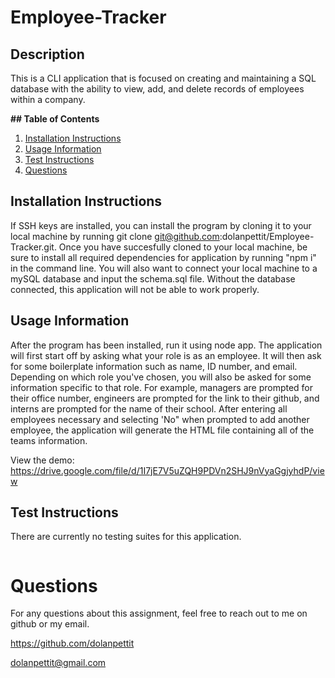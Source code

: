 # Employee-Tracker

## Description

This is a CLI application that is focused on creating and maintaining a SQL database with the ability to view, add, and delete records of employees within a company.

**## Table of Contents**

1. [Installation Instructions](#installation-instructions)
2. [Usage Information](#usage-information)
3. [Test Instructions](#test-instructions)
4. [Questions](#questions)

## Installation Instructions

If SSH keys are installed, you can install the program by cloning it to your local machine by running git clone git@github.com:dolanpettit/Employee-Tracker.git. Once you have succesfully cloned to your local machine, be sure to install all required dependencies for application by running "npm i" in the command line. You will also want to connect your local machine to a mySQL database and input the schema.sql file. Without the database connected, this application will not be able to work properly.

## Usage Information

After the program has been installed, run it using node app. The application will first start off by asking what your role is as an employee. It will then ask for some boilerplate information such as name, ID number, and email. Depending on which role you've chosen, you will also be asked for some information specific to that role. For example, managers are prompted for their office number, engineers are prompted for the link to their github, and interns are prompted for the name of their school. After entering all employees necessary and selecting 'No" when prompted to add another employee, the application will generate the HTML file containing all of the teams information.

View the demo: <a href="https://drive.google.com/file/d/1I7jE7V5uZQH9PDVn2SHJ9nVyaGgjyhdP/view">https://drive.google.com/file/d/1I7jE7V5uZQH9PDVn2SHJ9nVyaGgjyhdP/view</a>

## Test Instructions

There are currently no testing suites for this application.

<img src="">

# Questions

For any questions about this assignment, feel free to reach out to me on github or my email.

https://github.com/dolanpettit

dolanpettit@gmail.com
